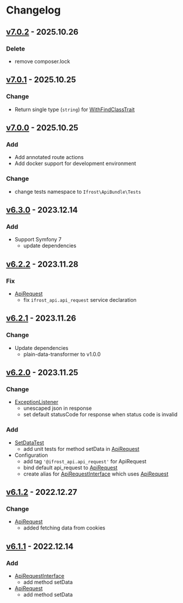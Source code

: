 # Changelog
## [v7.0.2] - 2025.10.26
### Delete
- remove composer.lock

## [v7.0.1] - 2025.10.25
### Change
- Return single type (`string`) for [WithFindClassTrait](src/Traits/WithFindClassTrait.php)

## [v7.0.0] - 2025.10.25
### Add
- Add annotated route actions
- Add docker support for development environment

### Change 
- change tests namespace to `Ifrost\ApiBundle\Tests`

## [v6.3.0] - 2023.12.14
### Add
- Support Symfony 7
  - update dependencies
  
## [v6.2.2] - 2023.11.28
### Fix
- [ApiRequest](src/Utility/ApiRequest.php)
  - fix `ifrost_api.api_request` service declaration

## [v6.2.1] - 2023.11.26
### Change
- Update dependencies
  - plain-data-transformer to v1.0.0

## [v6.2.0] - 2023.11.25
### Change
- [ExceptionListener](src/EventListener/ExceptionListener.php)
  - unescaped json in response
  - set default statusCode for response when status code is invalid

### Add
- [SetDataTest](tests/Unit/Utility/ApiRequestTest/SetDataTest.php)
  - add unit tests for method setData in [ApiRequest](src/Utility/ApiRequest.php)
- Configuration
  - add tag `'@ifrost_api.api_request'` for ApiRequest
  - bind default api_request to [ApiRequest](src/Utility/ApiRequest.php)
  - create alias for [ApiRequestInterface](src/Utility/ApiRequestInterface.php) which uses [ApiRequest](src/Utility/ApiRequest.php)

## [v6.1.2] - 2022.12.27
### Change
- [ApiRequest](src/Utility/ApiRequest.php)
  - added fetching data from cookies

## [v6.1.1] - 2022.12.14
### Add
- [ApiRequestInterface](src/Utility/ApiRequestInterface.php)
  - add method setData
- [ApiRequest](src/Utility/ApiRequest.php)
  - add method setData

[v7.0.2]: https://github.com/grzegorz-jamroz/sf-api-bundle/releases/tag/v7.0.2
[v7.0.1]: https://github.com/grzegorz-jamroz/sf-api-bundle/releases/tag/v7.0.1
[v7.0.0]: https://github.com/grzegorz-jamroz/sf-api-bundle/releases/tag/v7.0.0
[v6.3.0]: https://github.com/grzegorz-jamroz/sf-api-bundle/releases/tag/v6.3.0
[v6.2.2]: https://github.com/grzegorz-jamroz/sf-api-bundle/releases/tag/v6.2.2
[v6.2.1]: https://github.com/grzegorz-jamroz/sf-api-bundle/releases/tag/v6.2.1
[v6.2.0]: https://github.com/grzegorz-jamroz/sf-api-bundle/releases/tag/v6.2.0
[v6.1.2]: https://github.com/grzegorz-jamroz/sf-api-bundle/releases/tag/v6.1.2
[v6.1.1]: https://github.com/grzegorz-jamroz/sf-api-bundle/releases/tag/v6.1.1
